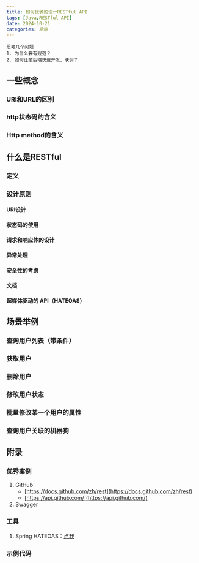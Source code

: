 ```yaml
---
title: 如何优雅的设计RESTful API
tags: [Java,RESTful API]
date: 2024-10-21
categories: 后端
---
```


```
思考几个问题​
1. 为什么要有规范？​
2. 如何让前后端快速开发、联调？
```

## 一些概念​
### URI和URL的区别​
### http状态码的含义​
### Http method的含义​

## 什么是RESTful​
### 定义​
### 设计原则​
#### URI设计​
#### 状态码的使用​
#### 请求和响应体的设计​
#### 异常处理​
#### 安全性的考虑​
#### 文档​
#### 超媒体驱动的 API（HATEOAS）​

## 场景举例​
### 查询用户列表（带条件）​
### 获取用户​
### 删除用户​
### 修改用户状态​
### 批量修改某一个用户的属性​
### 查询用户关联的机器狗​

## 附录​
### 优秀案例​
1. GitHub​
    - [https://docs.github.com/zh/rest​](https://docs.github.com/zh/rest​)
    - [https://api.github.com/​](https://api.github.com/​)
2. Swagger​

### 工具​
1. Spring HATEOAS：[点我](https://spring.io/projects/spring-hateoas)

### 示例代码